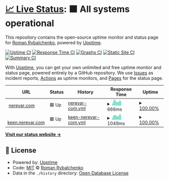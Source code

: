 # [📈 Live Status](https://nerevar.github.io/uptime_nerevar_com): <!--live status--> **🟩 All systems operational**

This repository contains the open-source uptime monitor and status page for [Roman Rybalchenko](https://nerevar.com), powered by [Upptime](https://github.com/upptime/upptime).

[![Uptime CI](https://github.com/koj-co/upptime/workflows/Uptime%20CI/badge.svg)](https://github.com/koj-co/upptime/actions?query=workflow%3A%22Uptime+CI%22)
[![Response Time CI](https://github.com/koj-co/upptime/workflows/Response%20Time%20CI/badge.svg)](https://github.com/koj-co/upptime/actions?query=workflow%3A%22Response+Time+CI%22)
[![Graphs CI](https://github.com/koj-co/upptime/workflows/Graphs%20CI/badge.svg)](https://github.com/koj-co/upptime/actions?query=workflow%3A%22Graphs+CI%22)
[![Static Site CI](https://github.com/koj-co/upptime/workflows/Static%20Site%20CI/badge.svg)](https://github.com/koj-co/upptime/actions?query=workflow%3A%22Static+Site+CI%22)
[![Summary CI](https://github.com/koj-co/upptime/workflows/Summary%20CI/badge.svg)](https://github.com/koj-co/upptime/actions?query=workflow%3A%22Summary+CI%22)

With [Upptime](https://upptime.js.org), you can get your own unlimited and free uptime monitor and status page, powered entirely by a GitHub repository. We use [Issues](https://github.com/nerevar/uptime_nerevar_com/issues) as incident reports, [Actions](https://github.com/nerevar/uptime_nerevar_com/actions) as uptime monitors, and [Pages](https://nerevar.github.io/uptime_nerevar_com) for the status page.

<!--start: status pages-->
<!-- This summary is generated by Upptime (https://github.com/upptime/upptime) -->
<!-- Do not edit this manually, your changes will be overwritten -->
<!-- prettier-ignore -->
| URL | Status | History | Response Time | Uptime |
| --- | ------ | ------- | ------------- | ------ |
| <img alt="" src="https://icons.duckduckgo.com/ip3/nerevar.com.ico" height="13"> [nerevar.com](https://nerevar.com/) | 🟩 Up | [nerevar-com.yml](https://github.com/nerevar/uptime_nerevar_com/commits/HEAD/history/nerevar-com.yml) | <details><summary><img alt="Response time graph" src="./graphs/nerevar-com/response-time-week.png" height="20"> 666ms</summary><br><a href="https://nerevar.github.io/uptime_nerevar_com/history/nerevar-com"><img alt="Response time 898" src="https://img.shields.io/endpoint?url=https%3A%2F%2Fraw.githubusercontent.com%2Fnerevar%2Fuptime_nerevar_com%2FHEAD%2Fapi%2Fnerevar-com%2Fresponse-time.json"></a><br><a href="https://nerevar.github.io/uptime_nerevar_com/history/nerevar-com"><img alt="24-hour response time 540" src="https://img.shields.io/endpoint?url=https%3A%2F%2Fraw.githubusercontent.com%2Fnerevar%2Fuptime_nerevar_com%2FHEAD%2Fapi%2Fnerevar-com%2Fresponse-time-day.json"></a><br><a href="https://nerevar.github.io/uptime_nerevar_com/history/nerevar-com"><img alt="7-day response time 666" src="https://img.shields.io/endpoint?url=https%3A%2F%2Fraw.githubusercontent.com%2Fnerevar%2Fuptime_nerevar_com%2FHEAD%2Fapi%2Fnerevar-com%2Fresponse-time-week.json"></a><br><a href="https://nerevar.github.io/uptime_nerevar_com/history/nerevar-com"><img alt="30-day response time 722" src="https://img.shields.io/endpoint?url=https%3A%2F%2Fraw.githubusercontent.com%2Fnerevar%2Fuptime_nerevar_com%2FHEAD%2Fapi%2Fnerevar-com%2Fresponse-time-month.json"></a><br><a href="https://nerevar.github.io/uptime_nerevar_com/history/nerevar-com"><img alt="1-year response time 861" src="https://img.shields.io/endpoint?url=https%3A%2F%2Fraw.githubusercontent.com%2Fnerevar%2Fuptime_nerevar_com%2FHEAD%2Fapi%2Fnerevar-com%2Fresponse-time-year.json"></a></details> | <details><summary><a href="https://nerevar.github.io/uptime_nerevar_com/history/nerevar-com">100.00%</a></summary><a href="https://nerevar.github.io/uptime_nerevar_com/history/nerevar-com"><img alt="All-time uptime 98.92%" src="https://img.shields.io/endpoint?url=https%3A%2F%2Fraw.githubusercontent.com%2Fnerevar%2Fuptime_nerevar_com%2FHEAD%2Fapi%2Fnerevar-com%2Fuptime.json"></a><br><a href="https://nerevar.github.io/uptime_nerevar_com/history/nerevar-com"><img alt="24-hour uptime 100.00%" src="https://img.shields.io/endpoint?url=https%3A%2F%2Fraw.githubusercontent.com%2Fnerevar%2Fuptime_nerevar_com%2FHEAD%2Fapi%2Fnerevar-com%2Fuptime-day.json"></a><br><a href="https://nerevar.github.io/uptime_nerevar_com/history/nerevar-com"><img alt="7-day uptime 100.00%" src="https://img.shields.io/endpoint?url=https%3A%2F%2Fraw.githubusercontent.com%2Fnerevar%2Fuptime_nerevar_com%2FHEAD%2Fapi%2Fnerevar-com%2Fuptime-week.json"></a><br><a href="https://nerevar.github.io/uptime_nerevar_com/history/nerevar-com"><img alt="30-day uptime 100.00%" src="https://img.shields.io/endpoint?url=https%3A%2F%2Fraw.githubusercontent.com%2Fnerevar%2Fuptime_nerevar_com%2FHEAD%2Fapi%2Fnerevar-com%2Fuptime-month.json"></a><br><a href="https://nerevar.github.io/uptime_nerevar_com/history/nerevar-com"><img alt="1-year uptime 98.04%" src="https://img.shields.io/endpoint?url=https%3A%2F%2Fraw.githubusercontent.com%2Fnerevar%2Fuptime_nerevar_com%2FHEAD%2Fapi%2Fnerevar-com%2Fuptime-year.json"></a></details>
| <img alt="" src="https://icons.duckduckgo.com/ip3/keen.nerevar.com.ico" height="13"> [keen.nerevar.com](https://keen.nerevar.com/) | 🟩 Up | [keen-nerevar-com.yml](https://github.com/nerevar/uptime_nerevar_com/commits/HEAD/history/keen-nerevar-com.yml) | <details><summary><img alt="Response time graph" src="./graphs/keen-nerevar-com/response-time-week.png" height="20"> 1049ms</summary><br><a href="https://nerevar.github.io/uptime_nerevar_com/history/keen-nerevar-com"><img alt="Response time 1131" src="https://img.shields.io/endpoint?url=https%3A%2F%2Fraw.githubusercontent.com%2Fnerevar%2Fuptime_nerevar_com%2FHEAD%2Fapi%2Fkeen-nerevar-com%2Fresponse-time.json"></a><br><a href="https://nerevar.github.io/uptime_nerevar_com/history/keen-nerevar-com"><img alt="24-hour response time 945" src="https://img.shields.io/endpoint?url=https%3A%2F%2Fraw.githubusercontent.com%2Fnerevar%2Fuptime_nerevar_com%2FHEAD%2Fapi%2Fkeen-nerevar-com%2Fresponse-time-day.json"></a><br><a href="https://nerevar.github.io/uptime_nerevar_com/history/keen-nerevar-com"><img alt="7-day response time 1049" src="https://img.shields.io/endpoint?url=https%3A%2F%2Fraw.githubusercontent.com%2Fnerevar%2Fuptime_nerevar_com%2FHEAD%2Fapi%2Fkeen-nerevar-com%2Fresponse-time-week.json"></a><br><a href="https://nerevar.github.io/uptime_nerevar_com/history/keen-nerevar-com"><img alt="30-day response time 1088" src="https://img.shields.io/endpoint?url=https%3A%2F%2Fraw.githubusercontent.com%2Fnerevar%2Fuptime_nerevar_com%2FHEAD%2Fapi%2Fkeen-nerevar-com%2Fresponse-time-month.json"></a><br><a href="https://nerevar.github.io/uptime_nerevar_com/history/keen-nerevar-com"><img alt="1-year response time 1104" src="https://img.shields.io/endpoint?url=https%3A%2F%2Fraw.githubusercontent.com%2Fnerevar%2Fuptime_nerevar_com%2FHEAD%2Fapi%2Fkeen-nerevar-com%2Fresponse-time-year.json"></a></details> | <details><summary><a href="https://nerevar.github.io/uptime_nerevar_com/history/keen-nerevar-com">100.00%</a></summary><a href="https://nerevar.github.io/uptime_nerevar_com/history/keen-nerevar-com"><img alt="All-time uptime 98.65%" src="https://img.shields.io/endpoint?url=https%3A%2F%2Fraw.githubusercontent.com%2Fnerevar%2Fuptime_nerevar_com%2FHEAD%2Fapi%2Fkeen-nerevar-com%2Fuptime.json"></a><br><a href="https://nerevar.github.io/uptime_nerevar_com/history/keen-nerevar-com"><img alt="24-hour uptime 100.00%" src="https://img.shields.io/endpoint?url=https%3A%2F%2Fraw.githubusercontent.com%2Fnerevar%2Fuptime_nerevar_com%2FHEAD%2Fapi%2Fkeen-nerevar-com%2Fuptime-day.json"></a><br><a href="https://nerevar.github.io/uptime_nerevar_com/history/keen-nerevar-com"><img alt="7-day uptime 100.00%" src="https://img.shields.io/endpoint?url=https%3A%2F%2Fraw.githubusercontent.com%2Fnerevar%2Fuptime_nerevar_com%2FHEAD%2Fapi%2Fkeen-nerevar-com%2Fuptime-week.json"></a><br><a href="https://nerevar.github.io/uptime_nerevar_com/history/keen-nerevar-com"><img alt="30-day uptime 100.00%" src="https://img.shields.io/endpoint?url=https%3A%2F%2Fraw.githubusercontent.com%2Fnerevar%2Fuptime_nerevar_com%2FHEAD%2Fapi%2Fkeen-nerevar-com%2Fuptime-month.json"></a><br><a href="https://nerevar.github.io/uptime_nerevar_com/history/keen-nerevar-com"><img alt="1-year uptime 98.01%" src="https://img.shields.io/endpoint?url=https%3A%2F%2Fraw.githubusercontent.com%2Fnerevar%2Fuptime_nerevar_com%2FHEAD%2Fapi%2Fkeen-nerevar-com%2Fuptime-year.json"></a></details>

<!--end: status pages-->

[**Visit our status website →**](https://nerevar.github.io/uptime_nerevar_com)

## 📄 License

- Powered by: [Upptime](https://github.com/upptime/upptime)
- Code: [MIT](./LICENSE) © [Roman Rybalchenko](https://nerevar.com)
- Data in the `./history` directory: [Open Database License](https://opendatacommons.org/licenses/odbl/1-0/)
